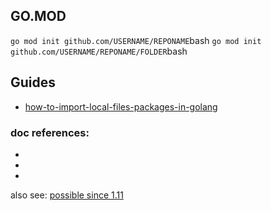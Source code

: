 


## GO.MOD 
```go mod init github.com/USERNAME/REPONAME```bash
```go mod init github.com/USERNAME/REPONAME/FOLDER```bash

## Guides
- [how-to-import-local-files-packages-in-golang](https://linguinecode.com/post/how-to-import-local-files-packages-in-golang)

### doc references: 
-    [dot]: (https://golang.org/ref/mod#go-mod-file-ident)
-   [private repos]: (https://golang.org/ref/mod#private-module-proxy-direct_)
-   [branches]: (https://golang.org/ref/mod#vcs-branch_)

also see: [possible since 1.11](https://stackoverflow.com/a/55302537/15039733)

